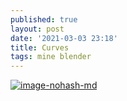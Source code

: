 ```yaml
---
published: true
layout: post
date: '2021-03-03 23:18'
title: Curves
tags: mine blender 
---
```

[![image-nohash-md](https://i.imgur.com/J50u6rf.jpg)](https://i.imgur.com/oTegdrz.png)

